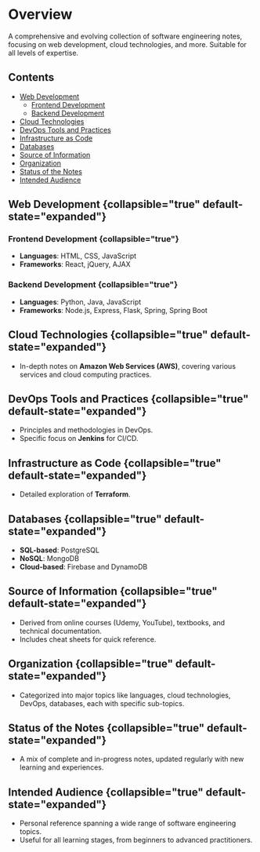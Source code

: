 # Overview

A comprehensive and evolving collection of software engineering notes, focusing on web development, cloud technologies,
and more. Suitable for all levels of expertise.

## Contents

- [Web Development](#web-development)
    - [Frontend Development](#frontend-development)
    - [Backend Development](#backend-development)
- [Cloud Technologies](#cloud-technologies)
- [DevOps Tools and Practices](#devops-tools-and-practices)
- [Infrastructure as Code](#infrastructure-as-code)
- [Databases](#databases)
- [Source of Information](#source-of-information)
- [Organization](#organization)
- [Status of the Notes](#status-of-the-notes)
- [Intended Audience](#intended-audience)

## Web Development {collapsible="true" default-state="expanded"}

### Frontend Development {collapsible="true"}

- **Languages**: HTML, CSS, JavaScript
- **Frameworks**: React, jQuery, AJAX

### Backend Development {collapsible="true"}

- **Languages**: Python, Java, JavaScript
- **Frameworks**: Node.js, Express, Flask, Spring, Spring Boot

## Cloud Technologies {collapsible="true" default-state="expanded"}

- In-depth notes on **Amazon Web Services (AWS)**, covering various services and cloud computing practices.

## DevOps Tools and Practices {collapsible="true" default-state="expanded"}

- Principles and methodologies in DevOps.
- Specific focus on **Jenkins** for CI/CD.

## Infrastructure as Code {collapsible="true" default-state="expanded"}

- Detailed exploration of **Terraform**.

## Databases {collapsible="true" default-state="expanded"}

- **SQL-based**: PostgreSQL
- **NoSQL**: MongoDB
- **Cloud-based**: Firebase and DynamoDB

## Source of Information {collapsible="true" default-state="expanded"}

- Derived from online courses (Udemy, YouTube), textbooks, and technical documentation.
- Includes cheat sheets for quick reference.

## Organization {collapsible="true" default-state="expanded"}

- Categorized into major topics like languages, cloud technologies, DevOps, databases, each with specific sub-topics.

## Status of the Notes {collapsible="true" default-state="expanded"}

- A mix of complete and in-progress notes, updated regularly with new learning and experiences.

## Intended Audience {collapsible="true" default-state="expanded"}

- Personal reference spanning a wide range of software engineering topics.
- Useful for all learning stages, from beginners to advanced practitioners.